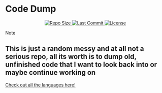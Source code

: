 # Code Dump

<div align="center">
  <a href="https://github.com/DefinetlyNotAI/Code_DUMP">
    <img src="https://img.shields.io/github/repo-size/DefinetlyNotAI/Code_DUMP" alt="Repo Size" />
  </a>
  <a href="https://github.com/DefinetlyNotAI/Code_DUMP/commits">
    <img src="https://img.shields.io/github/last-commit/DefinetlyNotAI/Code_DUMP" alt="Last Commit" />
  </a>
  <a href="https://github.com/DefinetlyNotAI/Code_DUMP/blob/main/LICENSE">
    <img src="https://img.shields.io/github/license/DefinetlyNotAI/Code_DUMP" alt="License" />
  </a>
</div>

> [!NOTE]
> ## This is just a random messy and at all not a serious repo, all its worth is to dump old, unfinished code that I want to look back into or maybe continue working on

[Check out all the languages here!](https://api.github.com/repos/DefinetlyNotAI/Code_DUMP/languages)
